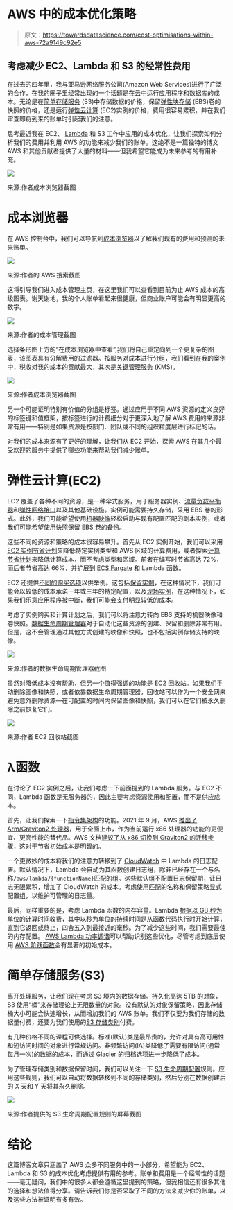 # AWS 中的成本优化策略

> 原文：<https://towardsdatascience.com/cost-optimisations-within-aws-72a9149c92e5>

## 考虑减少 EC2、Lambda 和 S3 的经常性费用

在过去的四年里，我与亚马逊网络服务公司(Amazon Web Services)进行了广泛的合作，在我的圈子里经常出现的一个话题是在云中运行应用程序和数据库的成本。无论是在[简单存储服务](https://aws.amazon.com/s3/) (S3)中存储数据的价格，保留[弹性块存储](https://aws.amazon.com/ebs/) (EBS)卷的快照的价格，还是运行[弹性云计算](https://aws.amazon.com/ec2/) (EC2)实例的价格，费用很容易累积，并在我们审查即将到来的账单时引起我们的注意。

思考最近我在 EC2、 [Lambda](https://aws.amazon.com/lambda/) 和 S3 工作中应用的成本优化，让我们探索如何分析我们的费用并利用 AWS 的功能来减少我们的账单。这绝不是一篇独特的博文 AWS 和其他贡献者提供了大量的材料——但我希望它能成为未来参考的有用补充。

![](img/cfcbf0c4f3bdb323d523cafd064bdf88.png)

来源:作者成本浏览器截图

# 成本浏览器

在 AWS 控制台中，我们可以导航到[成本浏览器](https://aws.amazon.com/aws-cost-management/aws-cost-explorer/)以了解我们现有的费用和预测的未来账单。

![](img/3f2c424d74cf995048ad376948ecc40c.png)

来源:作者的 AWS 搜索截图

这将引导我们进入成本管理主页，在这里我们可以查看到目前为止 AWS 成本的高级图表。谢天谢地，我的个人账单看起来很健康，但商业账户可能会有明显更高的数字。

![](img/4b0f20719d052057e405ee68ca221e1e.png)

来源:作者的成本管理截图

选择条形图上方的“在成本浏览器中查看”,我们将自己重定向到一个更复杂的图表，该图表具有分解费用的过滤器。按服务对成本进行分组，我们看到在我的案例中，税收对我的成本的贡献最大，其次是[关键管理服务](https://aws.amazon.com/kms/) (KMS)。

![](img/1ec5ada253aff3aa51a0f88c39131155.png)

来源:作者成本浏览器截图

另一个可能证明特别有价值的分组是标签。通过应用于不同 AWS 资源的定义良好的标签键和值框架，按标签进行的计费细分对于更深入地了解 AWS 费用的来源非常有用——特别是如果资源是按部门、团队或不同的组织粒度层进行标记的话。

对我们的成本来源有了更好的理解，让我们从 EC2 开始，探索 AWS 在其几个最受欢迎的服务中提供了哪些功能来帮助我们减少账单。

# 弹性云计算(EC2)

EC2 覆盖了各种不同的资源，是一种伞式服务，用于服务器实例、[流量负载平衡器](https://aws.amazon.com/elasticloadbalancing/)和[弹性网络接口](https://docs.aws.amazon.com/AWSEC2/latest/UserGuide/using-eni.html)以及其他基础设施。实例可能需要持久存储，采用 EBS 卷的形式。此外，我们可能希望使用[机器映像](https://docs.aws.amazon.com/AWSEC2/latest/UserGuide/AMIs.html)轻松启动与现有配置匹配的副本实例，或者我们可能希望使用快照保留 [EBS 卷的备份。](https://docs.aws.amazon.com/AWSEC2/latest/UserGuide/EBSSnapshots.html)

这些不同的资源和策略的成本很容易攀升。首先从 EC2 实例开始，我们可以采用 [EC2 实例节省计划](https://aws.amazon.com/savingsplans/compute-pricing/)来降低特定实例类型和 AWS 区域的计算费用，或者探索[计算节省计划](https://aws.amazon.com/savingsplans/compute-pricing/)来降低计算成本，而不考虑类型和区域。前者在编写时节省高达 72%，而后者节省高达 66%，并扩展到 [ECS Fargate](https://aws.amazon.com/fargate/) 和 Lambda 函数。

EC2 还提供[不同的购买选项](https://docs.aws.amazon.com/AWSEC2/latest/UserGuide/instance-purchasing-options.html)以供举例。这包括[保留实例](https://docs.aws.amazon.com/AWSEC2/latest/UserGuide/ec2-reserved-instances.html)，在这种情况下，我们可能会以较低的成本承诺一年或三年的特定配置，以及[现场实例](https://docs.aws.amazon.com/AWSEC2/latest/UserGuide/using-spot-instances.html)，在这种情况下，如果我们乐意应用程序被中断，我们可能会支付明显较低的成本。

考虑了实例购买和计算计划之后，我们可以将注意力转向 EBS 支持的机器映像和卷快照。[数据生命周期管理器](https://docs.aws.amazon.com/AWSEC2/latest/UserGuide/snapshot-lifecycle.html)对于自动化这些资源的创建、保留和删除非常有用。但是，这不会管理通过其他方式创建的映像和快照，也不包括实例存储支持的映像。

![](img/861161f009880b3fa722d545a6ee9df9.png)

来源:作者的数据生命周期管理器截图

虽然对降低成本没有帮助，但另一个值得强调的功能是 EC2 [回收站](https://docs.aws.amazon.com/AWSEC2/latest/UserGuide/recycle-bin.html)。如果我们手动删除图像和快照，或者依靠数据生命周期管理器，回收站可以作为一个安全网来避免意外删除资源—在可配置的时间内保留图像和快照，我们可以在它们被永久删除之前恢复它们。

![](img/a574e2e27086c7b0ed71f92ae5796d5b.png)

来源:作者 EC2 回收站截图

# λ函数

在讨论了 EC2 实例之后，让我们考虑一下前面提到的 Lambda 服务。与 EC2 不同，Lambda 函数是无服务器的，因此主要考虑资源使用和配置，而不是供应成本。

首先，让我们探索一下[指令集架构](https://docs.aws.amazon.com/lambda/latest/dg/foundation-arch.html)的功能。2021 年 9 月，AWS [推出了 Arm/Graviton2 处理器](https://aws.amazon.com/blogs/aws/aws-lambda-functions-powered-by-aws-graviton2-processor-run-your-functions-on-arm-and-get-up-to-34-better-price-performance/)，用于全面上市，作为当前运行 x86 处理器的功能的更便宜、更高性能的替代品。AWS 文档[建议了从 x86 切换到 Graviton2 的迁移步骤](https://docs.aws.amazon.com/lambda/latest/dg/foundation-arch.html#foundation-arch-steps)，这对于节省初始成本是明智的。

一个更微妙的成本将我们的注意力转移到了 [CloudWatch](https://aws.amazon.com/cloudwatch/) 中 Lambda 的日志配置。默认情况下，Lambda 会自动为其函数创建日志组，除非已经存在一个与名称`/aws/lambda/{functionName}`匹配的组。这些默认组不配置日志保留期，让日志无限累积，增加了 CloudWatch 的成本。考虑使用匹配的名称和保留策略显式配置组，以维护可管理的日志量。

最后，同样重要的是，考虑 Lambda 函数的内存容量。Lambda [根据以 GB 秒为单位的计算时间](https://aws.amazon.com/lambda/pricing/)收费，其中以秒为单位的持续时间是从函数代码执行时开始计算，直到它返回或终止，四舍五入到最接近的毫秒。为了减少这些时间，我们需要最佳的内存配置。 [AWS Lambda 功率调谐](https://docs.aws.amazon.com/lambda/latest/operatorguide/profile-functions.html)可以帮助识别这些优化，尽管考虑到底层使用 [AWS 阶跃函数](https://aws.amazon.com/step-functions/)会有显著的初始成本。

# 简单存储服务(S3)

离开处理服务，让我们现在考虑 S3 境内的数据存储。持久化高达 5TB 的对象，S3 使用“桶”来存储理论上无限数量的对象。没有默认的对象保留策略，因此存储桶大小可能会快速增长，从而增加我们的 AWS 账单。我们不仅要为我们存储的数据量付费，还要为我们使用的[S3 存储类别](https://aws.amazon.com/s3/storage-classes/)付费。

有几种价格不同的课程可供选择。标准(默认)类是最昂贵的，允许对具有高可用性和短访问时间的对象进行常规访问。非频繁访问(IA)类降低了需要有限访问(通常每月一次)的数据的成本，而通过 [Glacier](https://aws.amazon.com/s3/storage-classes/glacier/) 的归档选项进一步降低了成本。

为了管理存储类别和数据保留时间，我们可以关注一下 [S3 生命周期配置](https://docs.aws.amazon.com/AmazonS3/latest/userguide/object-lifecycle-mgmt.html)规则。应用这些规则，我们可以自动将数据转移到不同的存储类别，然后分别在数据创建后的 X 天和 Y 天将其永久删除。

![](img/735242a10c1ac8a75065f1f5add0acc0.png)

来源:作者提供的 S3 生命周期配置规则的屏幕截图

# 结论

这篇博客文章只涵盖了 AWS 众多不同服务中的一小部分，希望能为 EC2、Lambda 和 S3 的成本优化考虑提供有用的参考。账单和费用是一个经常性的话题——毫无疑问，我们中的很多人都会遵循这里提到的策略，但我相信还有很多其他的选择和想法值得分享。请告诉我们你是否采取了不同的方法来减少你的账单，以及这些方法被证明有多有效。
